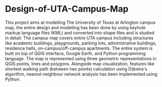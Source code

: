 # Design-of-UTA-Campus-Map
This project aims at modelling The University of Texas at Arlington campus map, the entire design and modelling has been done by using keyhole markup language files (KML) and converted into shape files and is studied in detail. The campus map covers entire UTA campus including structures like academic buildings, playgrounds, parking lots, administrative buildings, residence halls, on-campus/off-campus apartments. The entire system is built on top of QGIS interface, Google Earth, and Python programming language. The map is represented using three geometric representations in QGIS points, lines and polygons. Alongside map visualization, features like shortest walking path (between two points) calculation using Dijkstra's algorithm, nearest neighbour network analysis has been implemented using Python. 
